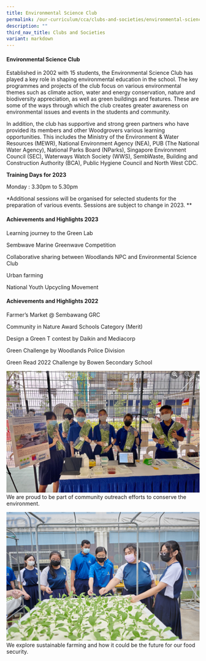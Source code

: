 ```yaml
---
title: Environmental Science Club
permalink: /our-curriculum/cca/clubs-and-societies/environmental-science-club/
description: ""
third_nav_title: Clubs and Societies
variant: markdown
---
```

#### Environmental Science Club

Established in 2002 with 15 students, the Environmental Science Club has played a key role in shaping environmental education in the school. The key programmes and projects of the club focus on various environmental themes such as climate action, water and energy conservation, nature and biodiversity appreciation, as well as green buildings and features. These are some of the ways through which the club creates greater awareness on environmental issues and events in the students and community.

In addition, the club has supportive and strong green partners who have provided its members and other Woodgrovers various learning opportunities. This includes the Ministry of the Environment & Water Resources (MEWR), National Environment Agency (NEA), PUB (The National Water Agency), National Parks Board (NParks), Singapore Environment Council (SEC), Waterways Watch Society (WWS), SembWaste, Building and Construction Authority (BCA), Public Hygiene Council and North West CDC.

**Training Days for 2023**

Monday : 3.30pm to 5.30pm

\*Additional sessions will be organised for selected students for the preparation of various events. Sessions are subject to change in 2023.
**

#### Achievements and Highlights 2023

Learning journey to the Green Lab
    
 Sembwave Marine Greenwave Competition 
    
Collaborative sharing between Woodlands NPC and Environmental Science Club 
    
Urban farming 
    
National Youth Upcycling Movement
    

#### Achievements and Highlights 2022

Farmer’s Market @ Sembawang GRC

Community in Nature Award Schools Category (Merit)

Design a Green T contest by Daikin and Mediacorp

Green Challenge by Woodlands Police Division

Green Read 2022 Challenge by Bowen Secondary School

![](/images/CCAs/Environment%20Science%20Club/Capture.png)
We are proud to be part of community outreach efforts to conserve the environment.

![](/images/CCAs/Environment%20Science%20Club/WGS_092%20(1).jpg)
We explore sustainable farming and how it could be the future for our food security.